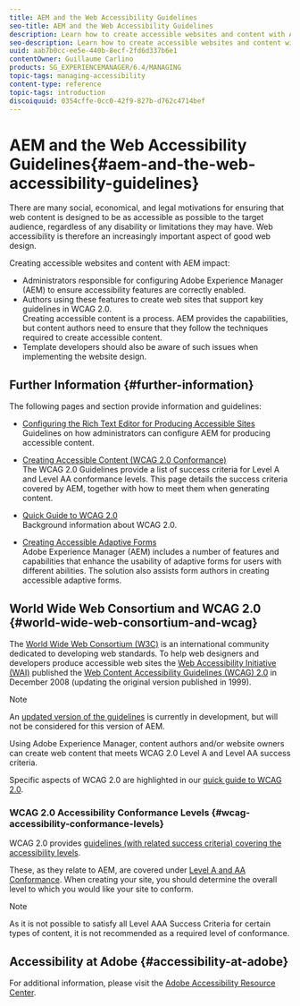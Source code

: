 ```yaml
---
title: AEM and the Web Accessibility Guidelines
seo-title: AEM and the Web Accessibility Guidelines
description: Learn how to create accessible websites and content with AEM.
seo-description: Learn how to create accessible websites and content with AEM.
uuid: aab7b0cc-ee5e-440b-8ecf-2fd6d337b6e1
contentOwner: Guillaume Carlino
products: SG_EXPERIENCEMANAGER/6.4/MANAGING
topic-tags: managing-accessibility
content-type: reference
topic-tags: introduction
discoiquuid: 0354cffe-0cc0-42f9-827b-d762c4714bef
---
```


# AEM and the Web Accessibility Guidelines{#aem-and-the-web-accessibility-guidelines}

There are many social, economical, and legal motivations for ensuring that web content is designed to be as accessible as possible to the target audience, regardless of any disability or limitations they may have. Web accessibility is therefore an increasingly important aspect of good web design.

Creating accessible websites and content with AEM impact:

* Administrators responsible for configuring Adobe Experience Manager (AEM) to ensure accessibility features are correctly enabled.  
* Authors using these features to create web sites that support key guidelines in WCAG 2.0.  
  Creating accessible content is a process. AEM provides the capabilities, but content authors need to ensure that they follow the techniques required to create accessible content.
* Template developers should also be aware of such issues when implementing the website design.

## Further Information {#further-information}

The following pages and section provide information and guidelines:

* [Configuring the Rich Text Editor for Producing Accessible Sites](../../sites/administering/using/rte-accessible-content.md)  
  Guidelines on how administrators can configure AEM for producing accessible content.

* [Creating Accessible Content (WCAG 2.0 Conformance)](../../sites/authoring/using/creating-accessible-content.md)  
  The WCAG 2.0 Guidelines provide a list of success criteria for Level A and Level AA conformance levels. This page details the success criteria covered by AEM, together with how to meet them when generating content.  

* [Quick Guide to WCAG 2.0](../../managing/using/qg-wcag.md)  
  Background information about WCAG 2.0.   

* [Creating Accessible Adaptive Forms](../../forms/using/creating-accessible-adaptive-forms.md)  
  Adobe Experience Manager (AEM) includes a number of features and capabilities that enhance the usability of adaptive forms for users with different abilities. The solution also assists form authors in creating accessible adaptive forms.

## World Wide Web Consortium and WCAG 2.0 {#world-wide-web-consortium-and-wcag}

The [World Wide Web Consortium (W3C)](http://www.w3.org/) is an international community dedicated to developing web standards. To help web designers and developers produce accessible web sites the [Web Accessibility Initiative (WAI)](http://www.w3.org/WAI/) published the [Web Content Accessibility Guidelines (WCAG) 2.0](http://www.w3.org/TR/WCAG20/) in December 2008 (updating the original version published in 1999).

>[!NOTE]
>
>An [updated version of the guidelines](https://www.w3.org/TR/WCAG21/) is currently in development, but will not be considered for this version of AEM.

Using Adobe Experience Manager, content authors and/or website owners can create web content that meets WCAG 2.0 Level A and Level AA success criteria.

Specific aspects of WCAG 2.0 are highlighted in our [quick guide to WCAG 2.0](../../managing/using/qg-wcag.md).

### WCAG 2.0 Accessibility Conformance Levels {#wcag-accessibility-conformance-levels}

WCAG 2.0 provides [guidelines (with related success criteria) covering the accessibility levels](http://www.w3.org/TR/UNDERSTANDING-WCAG20/conformance.html).

These, as they relate to AEM, are covered under [Level A and AA Conformance](../../sites/authoring/using/creating-accessible-content.md). When creating your site, you should determine the overall level to which you would like your site to conform.

>[!NOTE]
>
>As it is not possible to satisfy all Level AAA Success Criteria for certain types of content, it is not recommended as a required level of conformance.

## Accessibility at Adobe {#accessibility-at-adobe}

For additional information, please visit the [Adobe Accessibility Resource Center](http://www.adobe.com/accessibility/).
